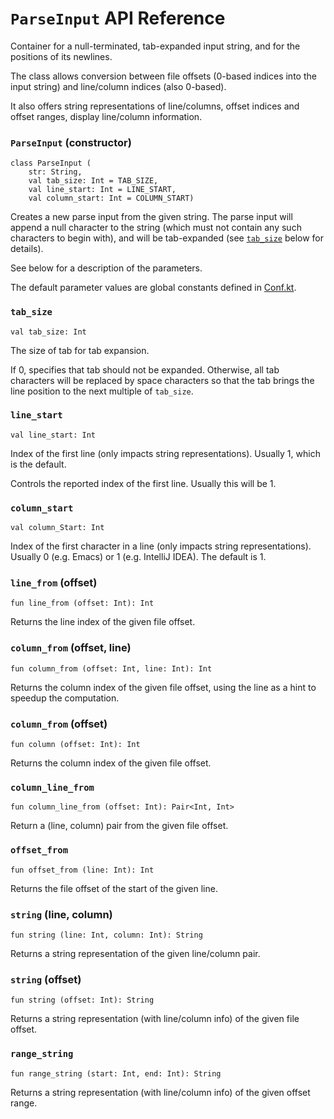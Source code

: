 # `ParseInput` API Reference

Container for a null-terminated, tab-expanded input string, and for the positions
of its newlines.

The class allows conversion between file offsets (0-based indices into the input string) and
line/column indices (also 0-based).

It also offers string representations of line/columns, offset indices and offset ranges,
display line/column information.

### `ParseInput` (constructor)
 
    class ParseInput (
        str: String,
        val tab_size: Int = TAB_SIZE,
        val line_start: Int = LINE_START,
        val column_start: Int = COLUMN_START)
        
Creates a new parse input from the given string. The parse input will append a null character to the
string (which must not contain any such characters to begin with), and will be tab-expanded
(see [`tab_size`] below for details).

See below for a description of the parameters.

The default parameter values are global constants defined in [Conf.kt].

[`tab_size`]: #tab_size
[Conf.kt]: /src/norswap/autumn/Conf.kt

### `tab_size`

    val tab_size: Int
    
The size of tab for tab expansion.

If 0, specifies that tab should not be expanded.
Otherwise, all tab characters will be replaced by space characters so that the tab brings
the line position to the next multiple of `tab_size`.

### `line_start`

    val line_start: Int

Index of the first line (only impacts string representations).
Usually 1, which is the default.

Controls the reported index of the first line. Usually this will be 1.

### `column_start`

    val column_Start: Int
    
Index of the first character in a line (only impacts string representations).
Usually 0 (e.g. Emacs) or 1 (e.g. IntelliJ IDEA). The default is 1.

### `line_from` (offset)

    fun line_from (offset: Int): Int

Returns the line index of the given file offset.

### `column_from` (offset, line)

    fun column_from (offset: Int, line: Int): Int

Returns the column index of the given file offset,
using the line as a hint to speedup the computation.

### `column_from` (offset)

    fun column (offset: Int): Int

Returns the column index of the given file offset.

### `column_line_from`

    fun column_line_from (offset: Int): Pair<Int, Int>

Return a (line, column) pair from the given file offset.

### `offset_from`

    fun offset_from (line: Int): Int

Returns the file offset of the start of the given line.

### `string` (line, column)

    fun string (line: Int, column: Int): String

Returns a string representation of the given line/column pair.

### `string` (offset)

    fun string (offset: Int): String

Returns a string representation (with line/column info) of the given file offset.

### `range_string`

    fun range_string (start: Int, end: Int): String

Returns a string representation (with line/column info) of the given offset range.